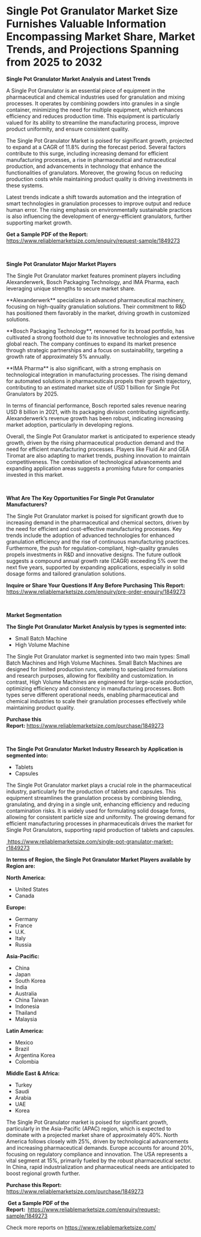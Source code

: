 <p><h1>Single Pot Granulator Market Size Furnishes Valuable Information Encompassing Market Share, Market Trends, and Projections Spanning from 2025 to 2032</h1></p><p><strong>Single Pot Granulator Market Analysis and Latest Trends</strong></p>
<p><p>A Single Pot Granulator is an essential piece of equipment in the pharmaceutical and chemical industries used for granulation and mixing processes. It operates by combining powders into granules in a single container, minimizing the need for multiple equipment, which enhances efficiency and reduces production time. This equipment is particularly valued for its ability to streamline the manufacturing process, improve product uniformity, and ensure consistent quality.</p><p>The Single Pot Granulator Market is poised for significant growth, projected to expand at a CAGR of 11.8% during the forecast period. Several factors contribute to this surge, including increasing demand for efficient manufacturing processes, a rise in pharmaceutical and nutraceutical production, and advancements in technology that enhance the functionalities of granulators. Moreover, the growing focus on reducing production costs while maintaining product quality is driving investments in these systems. </p><p>Latest trends indicate a shift towards automation and the integration of smart technologies in granulation processes to improve output and reduce human error. The rising emphasis on environmentally sustainable practices is also influencing the development of energy-efficient granulators, further supporting market growth.</p></p>
<p><strong>Get a Sample PDF of the Report:&nbsp;</strong> <a href="https://www.reliablemarketsize.com/enquiry/request-sample/1849273?utm_campaign=3431&utm_medium=2&utm_source=Github&utm_content=ia&utm_term=11042025&utm_id=single-pot-granulator">https://www.reliablemarketsize.com/enquiry/request-sample/1849273</a></p>
<p>&nbsp;</p>
<p><strong>Single Pot Granulator Major Market Players</strong></p>
<p><p>The Single Pot Granulator market features prominent players including Alexanderwerk, Bosch Packaging Technology, and IMA Pharma, each leveraging unique strengths to secure market share. </p><p>**Alexanderwerk** specializes in advanced pharmaceutical machinery, focusing on high-quality granulation solutions. Their commitment to R&D has positioned them favorably in the market, driving growth in customized solutions. </p><p>**Bosch Packaging Technology**, renowned for its broad portfolio, has cultivated a strong foothold due to its innovative technologies and extensive global reach. The company continues to expand its market presence through strategic partnerships and a focus on sustainability, targeting a growth rate of approximately 5% annually.</p><p>**IMA Pharma** is also significant, with a strong emphasis on technological integration in manufacturing processes. The rising demand for automated solutions in pharmaceuticals propels their growth trajectory, contributing to an estimated market size of USD 1 billion for Single Pot Granulators by 2025.</p><p>In terms of financial performance, Bosch reported sales revenue nearing USD 8 billion in 2021, with its packaging division contributing significantly. Alexanderwerk’s revenue growth has been robust, indicating increasing market adoption, particularly in developing regions. </p><p>Overall, the Single Pot Granulator market is anticipated to experience steady growth, driven by the rising pharmaceutical production demand and the need for efficient manufacturing processes. Players like Fluid Air and GEA Tiromat are also adapting to market trends, pushing innovation to maintain competitiveness. The combination of technological advancements and expanding application areas suggests a promising future for companies invested in this market.</p></p>
<p>&nbsp;</p>
<p><strong>What Are The Key Opportunities For Single Pot Granulator Manufacturers?</strong></p>
<p><p>The Single Pot Granulator market is poised for significant growth due to increasing demand in the pharmaceutical and chemical sectors, driven by the need for efficient and cost-effective manufacturing processes. Key trends include the adoption of advanced technologies for enhanced granulation efficiency and the rise of continuous manufacturing practices. Furthermore, the push for regulation-compliant, high-quality granules propels investments in R&D and innovative designs. The future outlook suggests a compound annual growth rate (CAGR) exceeding 5% over the next five years, supported by expanding applications, especially in solid dosage forms and tailored granulation solutions.</p></p>
<p><strong>Inquire or Share Your Questions If Any Before Purchasing This Report:</strong> <a href="https://www.reliablemarketsize.com/enquiry/pre-order-enquiry/1849273?utm_campaign=3431&utm_medium=2&utm_source=Github&utm_content=ia&utm_term=11042025&utm_id=single-pot-granulator">https://www.reliablemarketsize.com/enquiry/pre-order-enquiry/1849273</a></p>
<p>&nbsp;</p>
<p><strong>Market Segmentation</strong></p>
<p><strong>The Single Pot Granulator Market Analysis by types is segmented into:</strong></p>
<p><ul><li>Small Batch Machine</li><li>High Volume Machine</li></ul></p>
<p><p>The Single Pot Granulator market is segmented into two main types: Small Batch Machines and High Volume Machines. Small Batch Machines are designed for limited production runs, catering to specialized formulations and research purposes, allowing for flexibility and customization. In contrast, High Volume Machines are engineered for large-scale production, optimizing efficiency and consistency in manufacturing processes. Both types serve different operational needs, enabling pharmaceutical and chemical industries to scale their granulation processes effectively while maintaining product quality.</p></p>
<p><strong>Purchase this Report:&nbsp;</strong><a href="https://www.reliablemarketsize.com/purchase/1849273?utm_campaign=3431&utm_medium=2&utm_source=Github&utm_content=ia&utm_term=11042025&utm_id=single-pot-granulator">https://www.reliablemarketsize.com/purchase/1849273</a></p>
<p>&nbsp;</p>
<p><strong>The Single Pot Granulator Market Industry Research by Application is segmented into:</strong></p>
<p><ul><li>Tablets</li><li>Capsules</li></ul></p>
<p><p>The Single Pot Granulator market plays a crucial role in the pharmaceutical industry, particularly for the production of tablets and capsules. This equipment streamlines the granulation process by combining blending, granulating, and drying in a single unit, enhancing efficiency and reducing contamination risks. It is widely used for formulating solid dosage forms, allowing for consistent particle size and uniformity. The growing demand for efficient manufacturing processes in pharmaceuticals drives the market for Single Pot Granulators, supporting rapid production of tablets and capsules.</p></p>
<p><a href="https://www.reliablemarketsize.com/single-pot-granulator-market-r1849273?utm_campaign=3431&utm_medium=2&utm_source=Github&utm_content=ia&utm_term=11042025&utm_id=single-pot-granulator">&nbsp;https://www.reliablemarketsize.com/single-pot-granulator-market-r1849273</a></p>
<p><strong>In terms of Region, the Single Pot Granulator Market Players available by Region are:</strong></p>
<p>
    <p> <strong> North America: </strong>
        <ul>
            <li>United States</li>
            <li>Canada</li>
        </ul>
        </p> 
    <p> <strong> Europe: </strong>
        <ul>
            <li>Germany</li>
            <li>France</li>
            <li>U.K.</li>
            <li>Italy</li>
            <li>Russia</li>
        </ul>
        </p> 
    <p> <strong> Asia-Pacific: </strong>
        <ul>
            <li>China</li>
            <li>Japan</li>
            <li>South Korea</li>
            <li>India</li>
            <li>Australia</li>
            <li>China Taiwan</li>
            <li>Indonesia</li>
            <li>Thailand</li>
            <li>Malaysia</li>
        </ul>
        </p> 
    <p> <strong> Latin America: </strong>
        <ul>
            <li>Mexico</li>
            <li>Brazil</li>
            <li>Argentina Korea</li>
            <li>Colombia</li>
        </ul>
        </p> 
    <p> <strong> Middle East & Africa: </strong>
        <ul>
            <li>Turkey</li>
            <li>Saudi</li>
            <li>Arabia</li>
            <li>UAE</li>
            <li>Korea</li>
        </ul>
    </p>
    </p>
<p><p>The Single Pot Granulator market is poised for significant growth, particularly in the Asia-Pacific (APAC) region, which is expected to dominate with a projected market share of approximately 40%. North America follows closely with 25%, driven by technological advancements and increasing pharmaceutical demands. Europe accounts for around 20%, focusing on regulatory compliance and innovation. The USA represents a vital segment at 15%, primarily fueled by the robust pharmaceutical sector. In China, rapid industrialization and pharmaceutical needs are anticipated to boost regional growth further.</p></p>
<p><strong>Purchase this Report: </strong><a href="https://www.reliablemarketsize.com/purchase/1849273?utm_campaign=3431&utm_medium=2&utm_source=Github&utm_content=ia&utm_term=11042025&utm_id=single-pot-granulator">https://www.reliablemarketsize.com/purchase/1849273</a></p>
<p>&nbsp;<strong>Get a Sample PDF of the Report:&nbsp;&nbsp;</strong><a href="https://www.reliablemarketsize.com/enquiry/request-sample/1849273?utm_campaign=3431&utm_medium=2&utm_source=Github&utm_content=ia&utm_term=11042025&utm_id=single-pot-granulator">https://www.reliablemarketsize.com/enquiry/request-sample/1849273</a></p>
<p><strong></strong></p>
<p>Check more reports on <a href="https://www.reliablemarketsize.com/?utm_campaign=3431&utm_medium=2&utm_source=Github&utm_content=ia&utm_term=11042025&utm_id=single-pot-granulator">https://www.reliablemarketsize.com/</a></p>